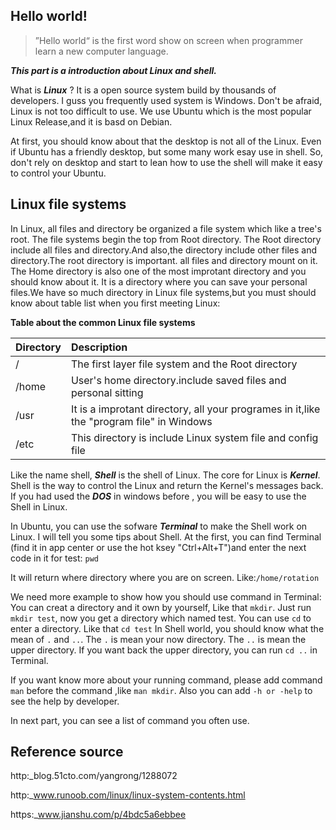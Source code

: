## Hello world!

> ”Hello world“ is the first word show on screen when programmer learn a new computer language.

_**This part is a introduction about Linux and shell.**_

What is _**Linux**_ ? It is a open source system build by thousands of developers. I guss you frequently used system is Windows. Don't be afraid, Linux is not too difficult to use. We use Ubuntu which is the most popular Linux Release,and it is basd on Debian.

At first, you should know about that the desktop is not all of the Linux. Even if Ubuntu has a friendly desktop, but some many work esay use in shell. So, don't rely on desktop and start to lean how to use the shell will make it easy to control your Ubuntu.

## Linux file systems

In Linux, all files and directory be organized a file system which like a tree's root. The file systems begin the top from Root directory. The Root directory include all files and directory.And also,the directory include other files and directory.The root directory is important. all files and directory mount on it. The Home directory is also one of the most improtant directory and you should know about it. It is a directory where you can save your personal files.We have so much directory in Linux file systems,but you must should know about table list when you first meeting Linux:

**Table about the common Linux file systems**

| Directory | Description |
| :---      | :---                                               |
| /         | The first layer file system and the Root directory |
| /home     | User's home directory.include saved files and personal sitting |
| /usr      | It is a improtant directory, all your programes in it,like the "program file" in Windows |
| /etc      | This directory is include Linux system file and config file |


Like the name shell, _**Shell**_ is the shell of Linux. The core for Linux is _**Kernel**_. Shell is the way to control the Linux and return the Kernel's messages back. If you had used the _**DOS**_ in windows before , you will be easy to use the Shell in Linux.

In Ubuntu, you can use the sofware _**Terminal**_ to make the Shell work on Linux. I will tell you some tips about Shell. At the first, you can find Terminal \(find it in app center or use the hot ksey "Ctrl+Alt+T"\)and enter the next code in it for test: `pwd`

It will return where directory where you are on screen. Like:`/home/rotation`

We need more example to show how you should use command in Terminal: You can creat a directory and it own by yourself, Like that `mkdir`. Just run `mkdir test`, now you get a directory which named test. You can use `cd` to enter a directory. Like that `cd test` In Shell world, you should know what the mean of `.` and `..`. The `.` is mean your now directory. The `..` is mean the upper directory. If you want back the upper directory, you can run `cd ..` in Terminal.

If you want know more about your running command, please add command `man` before the command ,like `man mkdir`. Also you can add `-h or -help` to    see the help by developer.

In next part, you can see a list of command you often use.

## Reference source

http:\_blog.51cto.com/yangrong/1288072

http:\_www.runoob.com/linux/linux-system-contents.html

https:\_www.jianshu.com/p/4bdc5a6ebbee

